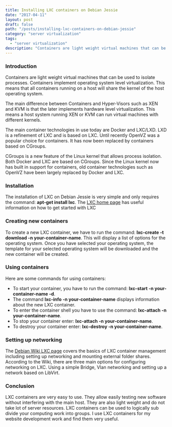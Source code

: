 ```yaml
---
title: Installing LXC containers on Debian Jessie
date: "2017-04-11"
layout: post
draft: false
path: "/posts/installing-lxc-containers-on-debian-jessie"
category: "server virtualization"
tags:
  - "server virtualization"
description: "Containers are light weight virtual machines that can be used to isolate processes. Containers implement operating system level virtualization. This means that all containers running on a host will share the kernel of the host operating system."
---
```


### Introduction
Containers are light weight virtual machines that can be used to isolate processes. Containers implement operating system level virtualization. This means that all containers running on a host will share the kernel of the host operating system.

The main difference between Containers and Hyper-Visors such as XEN and KVM is that the later implements hardware level virtualization. This means a host system running XEN or KVM can run virtual machines with different kernels.

The main container technologies in use today are Docker and LXC/LXD. LXD is a refinement of LXC and is based on LXC. Until recently OpenVZ was a popular choice for containers. It has now been replaced by containers based on CGroups.

CGroups is a new feature of the Linux kernel that allows process isolation. Both Docker and LXC are based on CGroups. Since the Linux kernel now has built in support for containers, old container technologies such as OpenVZ have been largely replaced by Docker and LXC.

### Installation
The installation of LXC on Debian Jessie is very simple and only requires the command: **apt-get install lxc**. The [LXC home page](https://linuxcontainers.org/lxc/getting-started/) has useful information on how to get started with LXC

### Creating new containers
To create a new LXC container, we have to run the command: **lxc-create -t download -n your-container-name**. This will display a list of options for the operating system. Once you have selected your operating system, the template for your selected operating system will be downloaded and the new container will be created.

### Using containers
Here are some commands for using containers:

* To start your container, you have to run the command: **lxc-start -n your-container-name -d**.
* The command **lxc-info -n your-container-name** displays information about the new LXC container.
* To enter the container shell you have to use the command: **lxc-attach -n your-container-name**.
* To stop your container enter: **lxc-attach -n your-container-name**.
* To destroy your container enter: **lxc-destroy -n your-container-name**.


### Setting up networking
The [Debian Wiki LXC page](https://wiki.debian.org/LXC) covers the basics of LXC container management including setting up networking and mounting external folder shares. According to the Wiki, there are three main options for configuring networking on LXC. Using a simple Bridge, Vlan networking and setting up a network based on LibVirt.

### Conclusion
LXC containers are very easy to use. They allow easily testing new software without interfering with the main host. They are also light weight and do not take lot of server resources. LXC containers can be used to logically sub divide your computing work into groups. I use LXC containers for my website development work and find them very useful.
